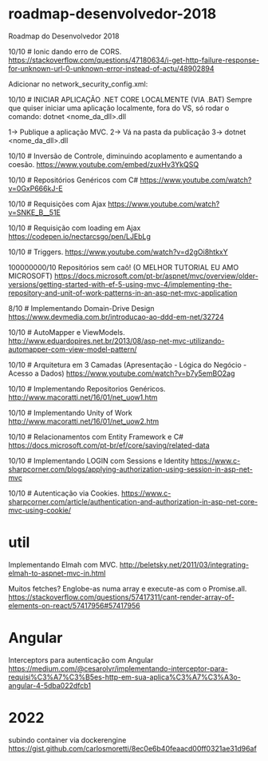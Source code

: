 # roadmap-desenvolvedor-2018
Roadmap do Desenvolvedor 2018

10/10 # Ionic dando erro de CORS.
https://stackoverflow.com/questions/47180634/i-get-http-failure-response-for-unknown-url-0-unknown-error-instead-of-actu/48902894

Adicionar no network_security_config.xml:
<?xml version="1.0" encoding="utf-8"?>
<network-security-config>
  <!-- Set application-wide security config -->
  <base-config cleartextTrafficPermitted="true"/>
</network-security-config>

10/10 # INICIAR APLICAÇÃO .NET CORE LOCALMENTE (VIA .BAT)
Sempre que quiser iniciar uma aplicação localmente, fora do VS, só rodar o comando:
dotnet <nome_da_dll>.dll

1-> Publique a aplicação MVC.
2-> Vá na pasta da publicação
3-> dotnet <nome_da_dll>.dll

10/10 # Inversão de Controle, diminuindo acoplamento e aumentando a coesão.
https://www.youtube.com/embed/zuxHv3YkQSQ

10/10 # Repositórios Genéricos com C#
https://www.youtube.com/watch?v=0GxP666kJ-E

10/10 # Requisições com Ajax
https://www.youtube.com/watch?v=SNKE_B__51E

10/10 # Requisição com loading em Ajax
https://codepen.io/nectarcsgo/pen/LJEbLg

10/10 # Triggers.
https://www.youtube.com/watch?v=d2gOi8htkxY

100000000/10
Repositórios sem caô! (O MELHOR TUTORIAL EU AMO MICROSOFT)
https://docs.microsoft.com/pt-br/aspnet/mvc/overview/older-versions/getting-started-with-ef-5-using-mvc-4/implementing-the-repository-and-unit-of-work-patterns-in-an-asp-net-mvc-application

8/10 # Implementando Domain-Drive Design
https://www.devmedia.com.br/introducao-ao-ddd-em-net/32724

10/10 # AutoMapper e ViewModels.
http://www.eduardopires.net.br/2013/08/asp-net-mvc-utilizando-automapper-com-view-model-pattern/

10/10 # Arquitetura em 3 Camadas (Apresentação - Lógica do Negócio - Acesso a Dados)
https://www.youtube.com/watch?v=b7y5emBO2ag

10/10 # Implementando Repositorios Genéricos.
http://www.macoratti.net/16/01/net_uow1.htm

10/10 # Implementando Unity of Work
http://www.macoratti.net/16/01/net_uow2.htm

10/10 # Relacionamentos com Entity Framework e C#
https://docs.microsoft.com/pt-br/ef/core/saving/related-data

10/10 # Implementando LOGIN com Sessions e Identity
https://www.c-sharpcorner.com/blogs/applying-authorization-using-session-in-asp-net-mvc

10/10 # Autenticação via Cookies.
https://www.c-sharpcorner.com/article/authentication-and-authorization-in-asp-net-core-mvc-using-cookie/

# util
Implementando Elmah com MVC.
http://beletsky.net/2011/03/integrating-elmah-to-aspnet-mvc-in.html

Muitos fetches? Englobe-as numa array e execute-as com o Promise.all.
https://stackoverflow.com/questions/57417311/cant-render-array-of-elements-on-react/57417956#57417956

# Angular

Interceptors para autenticação com Angular
https://medium.com/@cesarolvr/implementando-interceptor-para-requisi%C3%A7%C3%B5es-http-em-sua-aplica%C3%A7%C3%A3o-angular-4-5dba022dfcb1




# 2022
subindo container via dockerengine
https://gist.github.com/carlosmoretti/8ec0e6b40feaacd00ff0321ae31d96af

